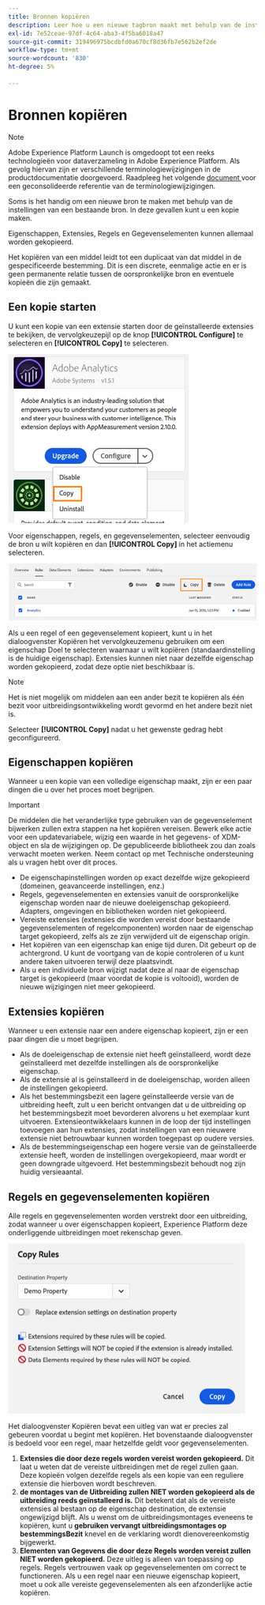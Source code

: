 ```yaml
---
title: Bronnen kopiëren
description: Leer hoe u een nieuwe tagbron maakt met behulp van de instellingen van een bestaande tagbron in Adobe Experience Platform.
exl-id: 7e52ceae-97df-4c64-aba3-4f5ba6018a47
source-git-commit: 319496975bcdbfd0a670cf8d36fb7e562b2ef2de
workflow-type: tm+mt
source-wordcount: '830'
ht-degree: 5%

---
```


# Bronnen kopiëren

>[!NOTE]
>
>Adobe Experience Platform Launch is omgedoopt tot een reeks technologieën voor dataverzameling in Adobe Experience Platform.  Als gevolg hiervan zijn er verschillende terminologiewijzigingen in de productdocumentatie doorgevoerd. Raadpleeg het volgende [ document ](../../term-updates.md) voor een geconsolideerde referentie van de terminologiewijzigingen.

Soms is het handig om een nieuwe bron te maken met behulp van de instellingen van een bestaande bron. In deze gevallen kunt u een kopie maken.

Eigenschappen, Extensies, Regels en Gegevenselementen kunnen allemaal worden gekopieerd.

Het kopiëren van een middel leidt tot een duplicaat van dat middel in de gespecificeerde bestemming. Dit is een discrete, eenmalige actie en er is geen permanente relatie tussen de oorspronkelijke bron en eventuele kopieën die zijn gemaakt.

## Een kopie starten

U kunt een kopie van een extensie starten door de geïnstalleerde extensies te bekijken, de vervolgkeuzepijl op de knop **[!UICONTROL Configure]** te selecteren en **[!UICONTROL Copy]** te selecteren.

![ het Kopiëren van de uitbreiding van Analytics ](../../images/copy-initiate-extension.png)

Voor eigenschappen, regels, en gegevenselementen, selecteer eenvoudig de bron u wilt kopiëren en dan **[!UICONTROL Copy]** in het actiemenu selecteren.

![ Kopend mijn regel van Analytics ](../../images/copy-initiate-rule.png)

Als u een regel of een gegevenselement kopieert, kunt u in het dialoogvenster Kopiëren het vervolgkeuzemenu gebruiken om een eigenschap Doel te selecteren waarnaar u wilt kopiëren (standaardinstelling is de huidige eigenschap). Extensies kunnen niet naar dezelfde eigenschap worden gekopieerd, zodat deze optie niet beschikbaar is.

>[!NOTE]
>
>Het is niet mogelijk om middelen aan een ander bezit te kopiëren als één bezit voor uitbreidingsontwikkeling wordt gevormd en het andere bezit niet is.

Selecteer **[!UICONTROL Copy]** nadat u het gewenste gedrag hebt geconfigureerd.

## Eigenschappen kopiëren

Wanneer u een kopie van een volledige eigenschap maakt, zijn er een paar dingen die u over het proces moet begrijpen.

>[!IMPORTANT]
>
>De middelen die het veranderlijke type gebruiken van de gegevenselement bijwerken zullen extra stappen na het kopiëren vereisen. Bewerk elke actie voor een updatevariabele, wijzig een waarde in het gegevens- of XDM-object en sla de wijzigingen op. De gepubliceerde bibliotheek zou dan zoals verwacht moeten werken. Neem contact op met Technische ondersteuning als u vragen hebt over dit proces.

* De eigenschapinstellingen worden op exact dezelfde wijze gekopieerd (domeinen, geavanceerde instellingen, enz.)
* Regels, gegevenselementen en extensies vanuit de oorspronkelijke eigenschap worden naar de nieuwe doeleigenschap gekopieerd.  Adapters, omgevingen en bibliotheken worden niet gekopieerd.
* Vereiste extensies (extensies die worden vereist door bestaande gegevenselementen of regelcomponenten) worden naar de eigenschap target gekopieerd, zelfs als ze zijn verwijderd uit de eigenschap origin.
* Het kopiëren van een eigenschap kan enige tijd duren.  Dit gebeurt op de achtergrond.  U kunt de voortgang van de kopie controleren of u kunt andere taken uitvoeren terwijl deze plaatsvindt.
* Als u een individuele bron wijzigt nadat deze al naar de eigenschap target is gekopieerd (maar voordat de kopie is voltooid), worden de nieuwe wijzigingen niet meer gekopieerd.

## Extensies kopiëren

Wanneer u een extensie naar een andere eigenschap kopieert, zijn er een paar dingen die u moet begrijpen.

* Als de doeleigenschap de extensie niet heeft geïnstalleerd, wordt deze geïnstalleerd met dezelfde instellingen als de oorspronkelijke eigenschap.
* Als de extensie al is geïnstalleerd in de doeleigenschap, worden alleen de instellingen gekopieerd.
* Als het bestemmingsbezit een lagere geïnstalleerde versie van de uitbreiding heeft, zult u een bericht ontvangen dat u de uitbreiding op het bestemmingsbezit moet bevorderen alvorens u het exemplaar kunt uitvoeren.  Extensieontwikkelaars kunnen in de loop der tijd instellingen toevoegen aan hun extensies, zodat instellingen van een nieuwere extensie niet betrouwbaar kunnen worden toegepast op oudere versies.
* Als de bestemmingseigenschap een hogere versie van de geïnstalleerde extensie heeft, worden de instellingen overgekopieerd, maar wordt er geen downgrade uitgevoerd.  Het bestemmingsbezit behoudt nog zijn huidig versieaantal.

## Regels en gegevenselementen kopiëren

Alle regels en gegevenselementen worden verstrekt door een uitbreiding, zodat wanneer u over eigenschappen kopieert, Experience Platform deze onderliggende uitbreidingen moet rekenschap geven.

![ het kopiëren van een Regel aan mijn Bezit van de Demo ](../../images/copy-rules-dialog1.png)

Het dialoogvenster Kopiëren bevat een uitleg van wat er precies zal gebeuren voordat u begint met kopiëren. Het bovenstaande dialoogvenster is bedoeld voor een regel, maar hetzelfde geldt voor gegevenselementen.

1. **Extensies die door deze regels worden vereist worden gekopieerd.** Dit laat u weten dat de vereiste uitbreidingen met de regel zullen gaan.  Deze kopieën volgen dezelfde regels als een kopie van een reguliere extensie die hierboven wordt beschreven.
1. **de montages van de Uitbreiding zullen NIET worden gekopieerd als de uitbreiding reeds geïnstalleerd is.** Dit betekent dat als de vereiste extensies al bestaan op de eigenschap destination, de extensie ongewijzigd blijft.  Als u wenst om de uitbreidingsmontages eveneens te kopiëren, kunt u **gebruiken vervangt uitbreidingsmontages op bestemmingsBezit** knevel en de verklaring wordt dienovereenkomstig bijgewerkt.
1. **Elementen van Gegevens die door deze Regels worden vereist zullen NIET worden gekopieerd.** Deze uitleg is alleen van toepassing op regels.  Regels vertrouwen vaak op gegevenselementen om correct te functioneren.  Als u een regel naar een nieuwe eigenschap kopieert, moet u ook alle vereiste gegevenselementen als een afzonderlijke actie kopiëren.
